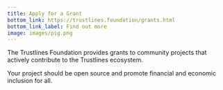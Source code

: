 ```yaml
---
title: Apply for a Grant
bottom_link: https://trustlines.foundation/grants.html
bottom_link_label: Find out more
image: images/pig.png
---
```


The Trustlines Foundation provides grants to community projects that actively contribute to the Trustlines ecosystem.

Your project should be open source and promote financial and economic inclusion for all.
